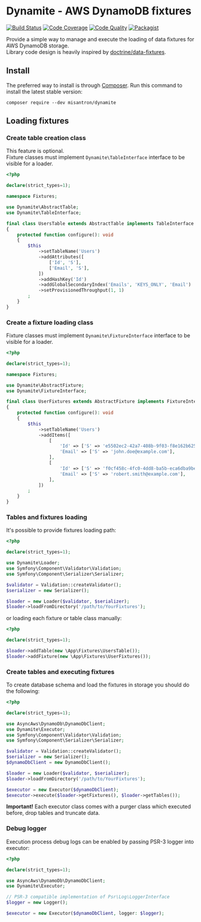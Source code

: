 # Dynamite - AWS DynamoDB fixtures

[![Build Status](https://img.shields.io/github/workflow/status/misantron/dynamite/build.svg?style=flat-square)](https://github.com/misantron/dynamite/actions)
[![Code Coverage](https://img.shields.io/codacy/coverage/14793b443be444dbb19c02ddca1b0118.svg?style=flat-square)](https://app.codacy.com/gh/misantron/dynamite/files)
[![Code Quality](https://img.shields.io/codacy/grade/14793b443be444dbb19c02ddca1b0118.svg?style=flat-square)](https://app.codacy.com/gh/misantron/dynamite)
[![Packagist](https://img.shields.io/packagist/v/misantron/dynamite.svg?style=flat-square)](https://packagist.org/packages/misantron/dynamite)

Provide a simple way to manage and execute the loading of data fixtures for AWS DynamoDB storage.  
Library code design is heavily inspired by [doctrine/data-fixtures](https://github.com/doctrine/data-fixtures).

## Install

The preferred way to install is through [Composer](https://getcomposer.org).
Run this command to install the latest stable version:

```shell
composer require --dev misantron/dynamite
```

## Loading fixtures

### Create table creation class

This feature is optional.  
Fixture classes must implement `Dynamite\TableInterface` interface to be visible for a loader.

```php
<?php

declare(strict_types=1);

namespace Fixtures;

use Dynamite\AbstractTable;
use Dynamite\TableInterface;

final class UsersTable extends AbstractTable implements TableInterface
{
    protected function configure(): void
    {
        $this
            ->setTableName('Users')
            ->addAttributes([
                ['Id', 'S'],
                ['Email', 'S'],
            ])
            ->addHashKey('Id')
            ->addGlobalSecondaryIndex('Emails', 'KEYS_ONLY', 'Email')
            ->setProvisionedThroughput(1, 1)
        ;
    }
}
```

### Create a fixture loading class

Fixture classes must implement `Dynamite\FixtureInterface` interface to be visible for a loader.

```php
<?php

declare(strict_types=1);

namespace Fixtures;

use Dynamite\AbstractFixture;
use Dynamite\FixtureInterface;

final class UserFixtures extends AbstractFixture implements FixtureInterface
{
    protected function configure(): void
    {
        $this
            ->setTableName('Users')
            ->addItems([
                [
                    'Id' => ['S' => 'e5502ec2-42a7-408b-9f03-f8e162b6257e'],
                    'Email' => ['S' => 'john.doe@example.com'],
                ],
                [
                    'Id' => ['S' => 'f0cf458c-4fc0-4dd8-ba5b-eca6dba9be63'],
                    'Email' => ['S' => 'robert.smith@example.com'],
                ],  
            ])
        ;
    }
}
```

### Tables and fixtures loading

It's possible to provide fixtures loading path:

```php
<?php

declare(strict_types=1);

use Dynamite\Loader;
use Symfony\Component\Validator\Validation;
use Symfony\Component\Serializer\Serializer;

$validator = Validation::createValidator();
$serializer = new Serializer();

$loader = new Loader($validator, $serializer);
$loader->loadFromDirectory('/path/to/YourFixtures');
```

or loading each fixture or table class manually:

```php
<?php

declare(strict_types=1);

$loader->addTable(new \App\Fixtures\UsersTable());
$loader->addFixture(new \App\Fixtures\UserFixtures());
```

### Create tables and executing fixtures

To create database schema and load the fixtures in storage you should do the following:

```php
<?php

declare(strict_types=1);

use AsyncAws\DynamoDb\DynamoDbClient;
use Dynamite\Executor;
use Symfony\Component\Validator\Validation;
use Symfony\Component\Serializer\Serializer;

$validator = Validation::createValidator();
$serializer = new Serializer();
$dynamoDbClient = new DynamoDbClient();

$loader = new Loader($validator, $serializer);
$loader->loadFromDirectory('/path/to/YourFixtures');

$executor = new Executor($dynamoDbClient);
$executor->execute($loader->getFixtures(), $loader->getTables());
```

**Important!** Each executor class comes with a purger class which executed before, drop tables and truncate data. 

### Debug logger

Execution process debug logs can be enabled by passing PSR-3 logger into executor:

```php
<?php

declare(strict_types=1);

use AsyncAws\DynamoDb\DynamoDbClient;
use Dynamite\Executor;

// PSR-3 compatible implementation of Psr\Log\LoggerInterface
$logger = new Logger();

$executor = new Executor($dynamoDbClient, logger: $logger);
```
